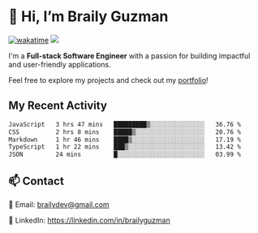 # 👋 Hi, I’m Braily Guzman
[![wakatime](https://wakatime.com/badge/user/78b9a827-5162-4c58-9330-4ea970cf6de4.svg)](https://wakatime.com/@78b9a827-5162-4c58-9330-4ea970cf6de4)
![](https://komarev.com/ghpvc/?username=brailyguzman)

I'm a **Full-stack Software Engineer** with a passion for building impactful and user-friendly applications.

Feel free to explore my projects and check out my [portfolio](https://braily.dev)!


## My Recent Activity
<!--START_SECTION:waka-->

```txt
JavaScript   3 hrs 47 mins   █████████▒░░░░░░░░░░░░░░░   36.76 %
CSS          2 hrs 8 mins    █████▒░░░░░░░░░░░░░░░░░░░   20.76 %
Markdown     1 hr 46 mins    ████▒░░░░░░░░░░░░░░░░░░░░   17.19 %
TypeScript   1 hr 22 mins    ███▒░░░░░░░░░░░░░░░░░░░░░   13.42 %
JSON         24 mins         █░░░░░░░░░░░░░░░░░░░░░░░░   03.99 %
```

<!--END_SECTION:waka-->

## 📫 Contact
📧 Email: brailydev@gmail.com

🔗 LinkedIn: https://linkedin.com/in/brailyguzman
